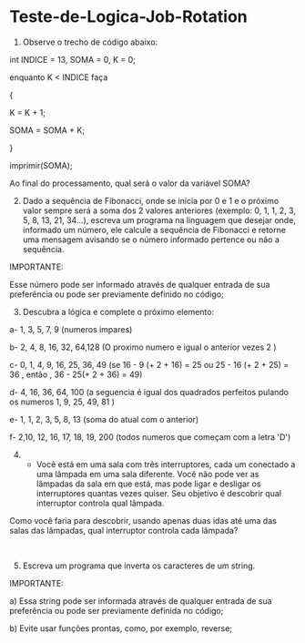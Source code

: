 # Teste-de-Logica-Job-Rotation

1) Observe o trecho de código abaixo:

int INDICE = 13, SOMA = 0, K = 0;

enquanto K < INDICE faça

{

K = K + 1;

SOMA = SOMA + K;

}

imprimir(SOMA);



Ao final do processamento, qual será o valor da variável SOMA?



2) Dado a sequência de Fibonacci, onde se inicia por 0 e 1 e o próximo valor sempre será a soma dos 2 valores anteriores (exemplo: 0, 1, 1, 2, 3, 5, 8, 13, 21, 34...), escreva um programa na linguagem que desejar onde, informado um número, ele calcule a sequência de Fibonacci e retorne uma mensagem avisando se o número informado pertence ou não a sequência.



IMPORTANTE:

Esse número pode ser informado através de qualquer entrada de sua preferência ou pode ser previamente definido no código;



3) Descubra a lógica e complete o próximo elemento:



a- 1, 3, 5, 7, 9 (numeros impares)

b- 2, 4, 8, 16, 32, 64,128 (O proximo numero e igual o anterior vezes 2 )

c- 0, 1, 4, 9, 16, 25, 36, 49 (se 16 - 9 (+ 2 + 16) = 25 ou 25 - 16 (+ 2 + 25) = 36 , então , 36 - 25(+ 2 + 36) = 49)

d- 4, 16, 36, 64, 100 (a seguencia é igual dos quadrados perfeitos pulando os numeros 1, 9, 25, 49, 81 )

e- 1, 1, 2, 3, 5, 8, 13 (soma do atual com o anterior)

f- 2,10, 12, 16, 17, 18, 19, 200 (todos numeros que começam com a letra 'D')



4) - Você está em uma sala com três interruptores, cada um conectado a uma lâmpada em uma sala diferente. Você não pode ver as lâmpadas da sala em que está, mas pode ligar e desligar os interruptores quantas vezes quiser. Seu objetivo é descobrir qual interruptor controla qual lâmpada.

Como você faria para descobrir, usando apenas duas idas até uma das salas das lâmpadas, qual interruptor controla cada lâmpada?

 

5) Escreva um programa que inverta os caracteres de um string.



IMPORTANTE:

a) Essa string pode ser informada através de qualquer entrada de sua preferência ou pode ser previamente definida no código;

b) Evite usar funções prontas, como, por exemplo, reverse;
